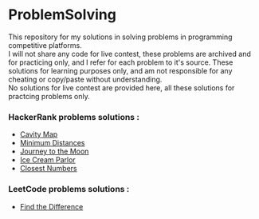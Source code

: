 # ProblemSolving
This repository for my solutions in solving problems in programming competitive platforms.  
I will not share any code for live contest, these problems are archived and for practicing only, and I refer for each problem to it's source. 
These solutions for learning purposes only, and am not responsible for any cheating or copy/paste without understanding.  
No solutions for live contest are provided here, all these solutions for practcing problems only. 

### HackerRank problems solutions :
+ [Cavity Map](https://github.com/MoustafaAttia/ProblemSolving/wiki/Cavity-Map)
+ [Minimum Distances](https://github.com/MoustafaAttia/ProblemSolving/wiki/Minimum-Distances)
+ [Journey to the Moon](https://github.com/MoustafaAttia/ProblemSolving/wiki/Journey-to-the-Moon) 
+ [Ice Cream Parlor](https://github.com/MoustafaAttia/ProblemSolving/wiki/Ice-Cream-Parlor) 
+ [Closest Numbers](https://github.com/MoustafaAttia/ProblemSolving/wiki/Closest-Numbers) 

### LeetCode problems solutions :
+ [Find the Difference](https://github.com/MoustafaAttia/ProblemSolving/wiki/Find-the-Difference) 
